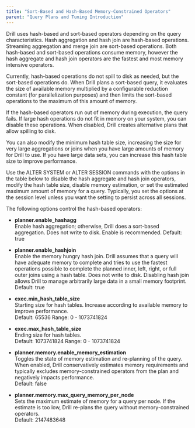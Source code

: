 ```yaml
---
title: "Sort-Based and Hash-Based Memory-Constrained Operators"
parent: "Query Plans and Tuning Introduction"
--- 
```


Drill uses hash-based and sort-based operators depending on the query characteristics. Hash aggregation and hash join are hash-based operations. Streaming aggregation and merge join are sort-based operations. Both hash-based and sort-based operations consume memory, however the hash aggregate and hash join operators are the fastest and most memory intensive operators.
 
Currently, hash-based operations do not spill to disk as needed, but the sort-based operations do. When Drill plans a sort-based query, it evaluates the size of available memory multiplied by a configurable reduction constant (for parallelization purposes) and then limits the sort-based operations to the maximum of this amount of memory.

If the hash-based operators run out of memory during execution, the query fails. If large hash operations do not fit in memory on your system, you can disable these operations. When disabled, Drill creates alternative plans that allow spilling to disk.

You can also modify the minimum hash table size, increasing the size for very large aggregations or joins when you have large amounts of memory for Drill to use. If you have large data sets, you can increase this hash table size to improve performance.
 
Use the ALTER SYSTEM or ALTER SESSION commands with the options in the table below to disable the hash aggregate and hash join operators, modify the hash table size, disable memory estimation, or set the estimated maximum amount of memory for a query. Typically, you set the options at the session level unless you want the setting to persist across all sessions.

The following options control the hash-based operators:

* **planner.enable_hashagg**  
    Enable hash aggregation; otherwise, Drill does a sort-based aggregation. Does not write to disk. Enable is recommended. Default: true

* **planner.enable_hashjoin**  
    Enable the memory hungry hash join. Drill assumes that a query will have adequate memory to complete and tries to use the fastest operations possible to complete the planned inner, left, right, or full outer joins using a hash table. Does not write to disk. Disabling hash join allows Drill to manage arbitrarily large data in a small memory footprint. Default: true

* **exec.min_hash_table_size**  
    Starting size for hash tables. Increase according to available memory to improve performance.  
    Default: 65536 Range: 0 - 1073741824

* **exec.max\_hash\_table_size**  
    Ending size for hash tables.  
    Default: 1073741824 Range: 0 - 1073741824

* **planner.memory.enable\_memory_estimation**  
    Toggles the state of memory estimation and re-planning of the query. When enabled, Drill conservatively estimates memory requirements and typically excludes memory-constrained operators from the plan and negatively impacts performance.  
    Default: false


* **planner.memory.max\_query\_memory\_per_node**  
    Sets the maximum estimate of memory for a query per node. If the estimate is too low, Drill re-plans the query without memory-constrained operators.  
    Default: 2147483648
